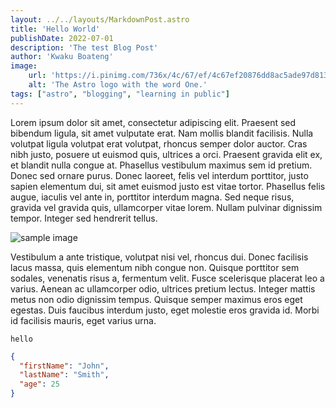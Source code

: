 ```yaml
---
layout: ../../layouts/MarkdownPost.astro
title: 'Hello World'
publishDate: 2022-07-01
description: 'The test Blog Post'
author: 'Kwaku Boateng'
image:
    url: 'https://i.pinimg.com/736x/4c/67/ef/4c67ef20876dd8ac5ade97d8130b3cbb.jpg'
    alt: 'The Astro logo with the word One.'
tags: ["astro", "blogging", "learning in public"]
---
```


Lorem ipsum dolor sit amet, consectetur adipiscing elit. Praesent sed bibendum ligula, sit amet vulputate erat. Nam mollis blandit facilisis. Nulla volutpat ligula volutpat erat volutpat, rhoncus semper dolor auctor. Cras nibh justo, posuere ut euismod quis, ultrices a orci. Praesent gravida elit ex, et blandit nulla congue at. Phasellus vestibulum maximus sem id pretium. Donec sed ornare purus. Donec laoreet, felis vel interdum porttitor, justo sapien elementum dui, sit amet euismod justo est vitae tortor. Phasellus felis augue, iaculis vel ante in, porttitor interdum magna. Sed neque risus, gravida vel gravida quis, ullamcorper vitae lorem. Nullam pulvinar dignissim tempor. Integer sed hendrerit tellus.

![sample image](https://media.vanityfair.com/photos/5e8f9f875752fb00088317c4/16:9/w_1280,c_limit/The-Art-of-Making-Art-About-a-Plague.jpg)



Vestibulum a ante tristique, volutpat nisi vel, rhoncus dui. Donec facilisis lacus massa, quis elementum nibh congue non. Quisque porttitor sem sodales, venenatis risus a, fermentum velit. Fusce scelerisque placerat leo a varius. Aenean ac ullamcorper odio, ultrices pretium lectus. Integer mattis metus non odio dignissim tempus. Quisque semper maximus eros eget egestas. Duis faucibus interdum justo, eget molestie eros gravida id. Morbi id facilisis mauris, eget varius urna.

`hello`
```json
{
  "firstName": "John",
  "lastName": "Smith",
  "age": 25
}
```